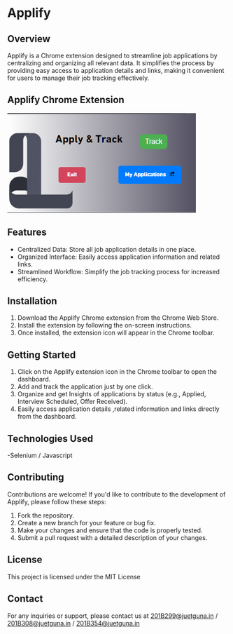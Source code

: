 # Applify

## Overview
Applify is a Chrome extension designed to streamline job applications by centralizing and organizing all relevant data. It simplifies the process by providing easy access to application details and links, making it convenient for users to manage their job tracking effectively.
## Applify Chrome Extension

![Applify Chrome Extension](Applify.png)

## Features
- Centralized Data: Store all job application details in one place.
- Organized Interface: Easily access application information and related links.
- Streamlined Workflow: Simplify the job tracking process for increased efficiency.


## Installation
1. Download the Applify Chrome extension from the Chrome Web Store.
2. Install the extension by following the on-screen instructions.
3. Once installed, the extension icon will appear in the Chrome toolbar.

## Getting Started
1. Click on the Applify extension icon in the Chrome toolbar to open the dashboard.
2. Add and track the application just by one click.
3. Organize and get Insights of applications by status (e.g., Applied, Interview Scheduled, Offer Received).
4. Easily access application details ,related information and  links directly from the dashboard.

## Technologies Used
-Selenium / Javascript

## Contributing
Contributions are welcome! If you'd like to contribute to the development of Applify, please follow these steps:
1. Fork the repository.
2. Create a new branch for your feature or bug fix.
3. Make your changes and ensure that the code is properly tested.
4. Submit a pull request with a detailed description of your changes.

## License
This project is licensed under the MIT License 

## Contact
For any inquiries or support, please contact us at 201B299@juetguna.in / 201B308@juetguna.in / 201B354@juetguna.in

